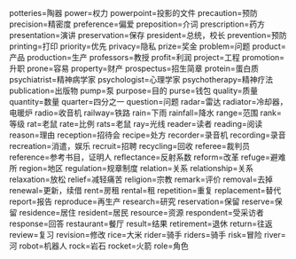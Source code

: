 potteries=陶器
power=权力
powerpoint=投影的文件
precaution=预防
precision=精密度
preference=偏爱
preposition=介词
prescription=药方
presentation=演讲
preservation=保存
president=总统，校长
prevention=预防
printing=打印
priority=优先
privacy=隐私
prize=奖金
problem=问题
product=产品
production=生产
professors=教授
profit=利润
project=工程
promotion=升职
prone=容易
property=财产
prospectus=招生简章
protein=蛋白质
psychiatrist=精神病学家
psychologist=心理学家
psychotherapy=精神疗法
publication=出版物
pump=泵
purpose=目的
purse=钱包
quality=质量
quantity=数量
quarter=四分之一
question=问题
radar=雷达
radiator=冷却器，电暖炉
radio=收音机
railway=铁路
rain=下雨
rainfall=降水
range=范围
rank=等级
rat=老鼠
rate=比例
rats=老鼠
ray=光线
reader=读者
reading=阅读
reason=理由
reception=招待会
recipe=处方
recorder=录音机
recording=录音
recreation=消遣，娱乐
recruit=招聘
recycling=回收
referee=裁判员
reference=参考书目，证明人
reflectance=反射系数
reform=改革
refuge=避难所
region=地区
regulation=规章制度
relation=关系
relationship=关系
relaxation=放松
relief=减轻痛苦
religion=宗教
remark=评价
removal=去掉
renewal=更新，续借
rent=房租
rental=租
repetition=重复
replacement=替代
report=报告
reproduce=再生产
research=研究
reservation=保留
reserve=保留
residence=居住
resident=居民
resource=资源
respondent=受采访者
response=回答
restaurant=餐厅
result=结果
retirement=退休
return=往返
review=复习
revision=修改
rice=大米
rider=骑手
riders=骑手
risk=冒险
river=河
robot=机器人
rock=岩石
rocket=火箭
role=角色